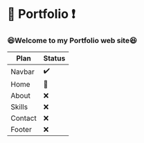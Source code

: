 # :mega: Portfolio :exclamation:

### :satisfied:Welcome to my Portfolio web site:satisfied:

Plan | Status
------------ | -------------
Navbar | :heavy_check_mark:
Home | :memo:
About | :x:
Skills | :x:
Contact | :x:
Footer | :x:

